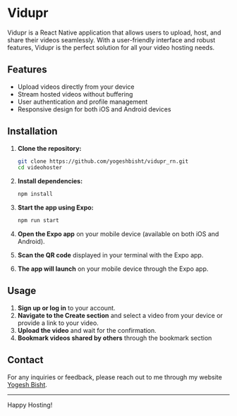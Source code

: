 # Vidupr

Vidupr is a React Native application that allows users to upload, host, and share their videos seamlessly. With a user-friendly interface and robust features, Vidupr is the perfect solution for all your video hosting needs.

## Features

- Upload videos directly from your device
- Stream hosted videos without buffering
- User authentication and profile management
- Responsive design for both iOS and Android devices

## Installation

1. **Clone the repository:**

   ```bash
   git clone https://github.com/yogeshbisht/vidupr_rn.git
   cd videohoster
   ```

2. **Install dependencies:**

   ```bash
   npm install
   ```

3. **Start the app using Expo:**

   ```bash
   npm run start
   ```

4. **Open the Expo app** on your mobile device (available on both iOS and Android).

5. **Scan the QR code** displayed in your terminal with the Expo app.

6. **The app will launch** on your mobile device through the Expo app.

## Usage

1. **Sign up or log in** to your account.
2. **Navigate to the Create section** and select a video from your device or provide a link to your video.
3. **Upload the video** and wait for the confirmation.
4. **Bookmark videos shared by others** through the bookmark section

## Contact

For any inquiries or feedback, please reach out to me through my website [Yogesh Bisht](https://yogeshbisht.com).

---

Happy Hosting!
